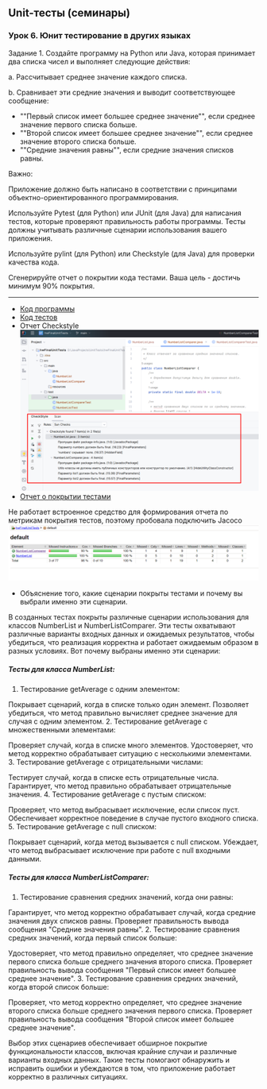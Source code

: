 ## Unit-тесты (семинары)
### Урок 6. Юнит тестирование в других языках
Задание 1. Создайте программу на Python или Java, которая принимает два списка чисел и выполняет следующие действия:

a. Рассчитывает среднее значение каждого списка.

b. Сравнивает эти средние значения и выводит соответствующее сообщение:
- ""Первый список имеет большее среднее значение"", если среднее значение первого списка больше.
- ""Второй список имеет большее среднее значение"", если среднее значение второго списка больше.
- ""Средние значения равны"", если средние значения списков равны.

Важно:

Приложение должно быть написано в соответствии с принципами объектно-ориентированного программирования.

Используйте Pytest (для Python) или JUnit (для Java) для написания тестов, которые проверяют правильность работы программы. Тесты должны учитывать различные сценарии использования вашего приложения.

Используйте pylint (для Python) или Checkstyle (для Java) для проверки качества кода.

Сгенерируйте отчет о покрытии кода тестами. Ваша цель - достичь минимум 90% покрытия.

***

- [Код программы](src/main/java)
- [Код тестов](src/test/java)
- Отчет Checkstyle
  ![Отчет Checkstyle](src/images/Screenshot_27.png)
- [Отчет о покрытии тестами](target/site/jacoco/index.html)

Не работает встроенное средство для формирования отчета по метрикам покрытия тестов, поэтому пробовала подключить Jacoco
  ![Отчет о покрытии тестами](src/images/Screenshot_28.png)

- Объяснение того, какие сценарии покрыты тестами и почему вы выбрали именно эти сценарии.
  
В созданных тестах покрыты различные сценарии использования для классов NumberList и NumberListComparer. Эти тесты охватывают различные варианты входных данных и ожидаемых результатов, чтобы убедиться, что реализация корректна и работает ожидаемым образом в разных условиях. Вот почему выбраны именно эти сценарии:

##### Тесты для класса NumberList:
1. Тестирование getAverage с одним элементом:

Покрывает сценарий, когда в списке только один элемент. Позволяет убедиться, что метод правильно вычисляет среднее значение для случая с одним элементом.
2. Тестирование getAverage с множественными элементами:

Проверяет случай, когда в списке много элементов. Удостоверяет, что метод корректно обрабатывает ситуацию с несколькими элементами.
3. Тестирование getAverage с отрицательными числами:

Тестирует случай, когда в списке есть отрицательные числа. Гарантирует, что метод правильно обрабатывает отрицательные значения.
4. Тестирование getAverage с пустым списком:

Проверяет, что метод выбрасывает исключение, если список пуст. Обеспечивает корректное поведение в случае пустого входного списка.
5. Тестирование getAverage с null списком:

Покрывает сценарий, когда метод вызывается с null списком. Убеждает, что метод выбрасывает исключение при работе с null входными данными.

##### Тесты для класса NumberListComparer:
1. Тестирование сравнения средних значений, когда они равны:

Гарантирует, что метод корректно обрабатывает случай, когда средние значения двух списков равны. Проверяет правильность вывода сообщения "Средние значения равны".
2. Тестирование сравнения средних значений, когда первый список больше:

Удостоверяет, что метод правильно определяет, что среднее значение первого списка больше среднего значения второго списка. Проверяет правильность вывода сообщения "Первый список имеет большее среднее значение".
3. Тестирование сравнения средних значений, когда второй список больше:

Проверяет, что метод корректно определяет, что среднее значение второго списка больше среднего значения первого списка. Проверяет правильность вывода сообщения "Второй список имеет большее среднее значение".

Выбор этих сценариев обеспечивает обширное покрытие функциональности классов, включая крайние случаи и 
различные варианты входных данных. Такие тесты помогают обнаружить и исправить ошибки и убеждаются в том, 
что приложение работает корректно в различных ситуациях.
